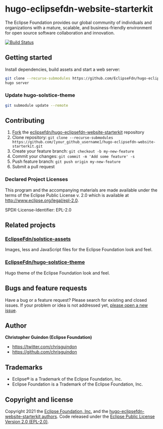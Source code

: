 # hugo-eclipsefdn-website-starterkit

The Eclipse Foundation provides our global community of individuals and organizations with a mature, scalable, and business-friendly environment for open source software collaboration and innovation.

[![Build Status](https://travis-ci.org/EclipseFdn/hugo-eclipsefdn-website-starterkit.svg?branch=main)](https://travis-ci.org/eclipsefdn/hugo-eclipsefdn-website-starterkit)

## Getting started

Install dependencies, build assets and start a web server:

```bash
git clone --recurse-submodules https://github.com/EclipseFdn/hugo-eclipsefdn-website-starterkit.git
hugo server
```

### Update hugo-solstice-theme

```bash
git submodule update --remote
```

## Contributing

1. [Fork](https://help.github.com/articles/fork-a-repo/) the [eclipsefdn/hugo-eclipsefdn-website-starterkit](https://github.com/eclipsefdn/hugo-eclipsefdn-website-starterkit) repository
2. Clone repository: `git clone --recurse-submodules https://github.com/[your_github_username]/hugo-eclipsefdn-website-starterkit.git`
3. Create your feature branch: `git checkout -b my-new-feature`
4. Commit your changes: `git commit -m 'Add some feature' -s`
5. Push feature branch: `git push origin my-new-feature`
6. Submit a pull request

### Declared Project Licenses

This program and the accompanying materials are made available under the terms
of the Eclipse Public License v. 2.0 which is available at
http://www.eclipse.org/legal/epl-2.0.

SPDX-License-Identifier: EPL-2.0

## Related projects

### [EclipseFdn/solstice-assets](https://github.com/EclipseFdn/solstice-assets)

Images, less and JavaScript files for the Eclipse Foundation look and feel.

### [EclipseFdn/hugo-solstice-theme](https://github.com/EclipseFdn/hugo-solstice-theme)

Hugo theme of the Eclipse Foundation look and feel. 

## Bugs and feature requests

Have a bug or a feature request? Please search for existing and closed issues. If your problem or idea is not addressed yet, [please open a new issue](https://github.com/eclipsefdn/hugo-eclipsefdn-website-starterkit/issues/new).

## Author

**Christopher Guindon (Eclipse Foundation)**

- <https://twitter.com/chrisguindon>
- <https://github.com/chrisguindon>

## Trademarks

* Eclipse® is a Trademark of the Eclipse Foundation, Inc.
* Eclipse Foundation is a Trademark of the Eclipse Foundation, Inc.

## Copyright and license

Copyright 2021 the [Eclipse Foundation, Inc.](https://www.eclipse.org) and the [hugo-eclipsefdn-website-starterkit authors](https://github.com/eclipsefdn/hugo-eclipsefdn-website-starterkit/graphs/contributors). Code released under the [Eclipse Public License Version 2.0 (EPL-2.0)](https://github.com/eclipsefdn/hugo-eclipsefdn-website-starterkit/blob/src/LICENSE).